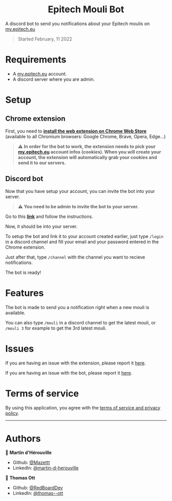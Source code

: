 <h1 align="center">Epitech Mouli Bot</h1>

A discord bot to send you notifications about your Epitech moulis on [my.epitech.eu](https://my.epitech.eu)

> Started February, 11 2022

# Requirements

- A [my.epitech.eu](https://my.epitech.eu) account.
- A discord server where you are admin.

# Setup

## Chrome extension
First, you need to **[install the web extension on Chrome Web Store](https://chrome.google.com/webstore/detail/epitech-mouli-bot/njgkdlhcpojpejgbcfadnmnlphfpcdpi)** (available to all Chromium browsers: Google Chrome, Brave, Opera, Edge...)

> ⚠️ **In order for the bot to work, the extension needs to pick your [my.epitech.eu](https://my.epitech.eu) account infos (cookies). When you will create your account, the extension will automatically grab your cookies and send it to our servers.**

## Discord bot

Now that you have setup your account, you can invite the bot into your server.
> ⚠️ **You need to be admin to invite the bot to your server.**

Go to this **[link](https://discord.com/api/oauth2/authorize?client_id=1045341766808772638&permissions=137439365184&scope=bot%20applications.commands)** and follow the instructions.

Now, it should be into your server.

To setup the bot and link it to your account created earlier, just type `/login` in a discord channel and fill your email and your password entered in the Chrome extension.

Just after that, type `/channel` with the channel you want to recieve notifications.

The bot is ready!

# Features

The bot is made to send you a notification right when a new mouli is available.

You can also type `/mouli` in a discord channel to get the latest mouli, or `/mouli 3` for example to get the 3rd latest mouli.

# Issues

If you are having an issue with the extension, please report it [here](https://github.com/EpitechMouliBot/browser-extension/issues).

If you are having an issue with the bot, please report it [here](https://github.com/EpitechMouliBot/discord-bot/issues).

# Terms of service

By using this application, you agree with the [terms of service and privacy policy](https://epitechmoulibot.substack.com/p/cgu-epitechmoulibot).

***

# Authors

👤 **Martin d'Hérouville**

* Github: [@Mazettt](https://github.com/Mazettt)
* LinkedIn: [@martin-d-herouville](https://linkedin.com/in/martin-d-herouville)

👤 **Thomas Ott**

* Github: [@RedBoardDev](https://github.com/RedBoardDev)
* LinkedIn: [@thomas--ott](https://linkedin.com/in/thomas--ott)

